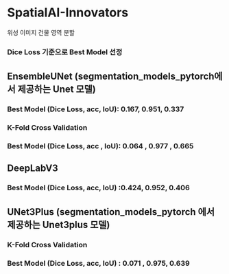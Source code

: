 # SpatialAI-Innovators
위성 이미지 건물 영역 분할

### Dice Loss 기준으로 Best Model 선정 

## EnsembleUNet (segmentation_models_pytorch에서 제공하는 Unet 모델)
### Best Model (Dice Loss, acc, IoU): 0.167, 0.951, 0.337
### K-Fold Cross Validation 
### Best Model (Dice Loss, acc , IoU): 0.064 , 0.977 , 0.665

## DeepLabV3
### Best Model (Dice Loss, acc, IoU) :0.424, 0.952, 0.406


## UNet3Plus (segmentation_models_pytorch 에서 제공하는 Unet3plus 모델)
### K-Fold Cross Validation
### Best Model (Dice Loss, acc, IoU) : 0.071 , 0.975, 0.639

